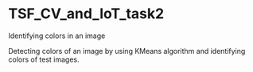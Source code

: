 # TSF_CV_and_IoT_task2
Identifying colors in an image

Detecting colors of an image by using KMeans algorithm and identifying colors of test images.
